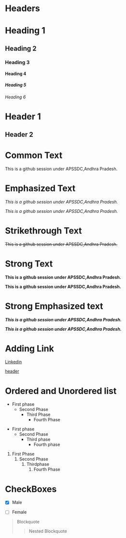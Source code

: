 Headers
=========

# Heading 1
## Heading 2
### Heading 3
#### Heading 4
##### Heading 5
###### Heading 6

Header 1
=========

Header 2
---------



Common Text
============

This is a github session under APSSDC,Andhra Pradesh.



Emphasized Text
===============

*This is a github session under APSSDC,Andhra Pradesh.*

_This is a github session under APSSDC,Andhra Pradesh._



Strikethrough Text
===================

~~This is a github session under APSSDC,Andhra Pradesh.~~



Strong Text
===========

**This is a github session under APSSDC,Andhra Pradesh.**

__This is a github session under APSSDC,Andhra Pradesh.__



Strong Emphasized text
======================

***This is a github session under APSSDC,Andhra Pradesh.***

___This is a github session under APSSDC,Andhra Pradesh.___



Adding Link
===========

[Linkedin](https://www.linkedin.com/)

[header](#Headers "Goto Headers")



Ordered and Unordered list
==========================

* First phase
  * Second Phase
    * Third Phase
      * Fourth Phase
      
- First phase
  - Second Phase
    - Third phase
      - Fourth phase
      
      
      
1. First Phase
    1. Second Phase
        1. Thirdphase
           1. Fourth Phase
           
           
CheckBoxes
===========

- [x] Male
- [ ] Female


> Blockquote
>> Nested Blockquote








